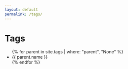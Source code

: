 ```yaml
---
layout: default
permalink: /tags/
---
```

# Tags
<ul>
  {% for parent in site.tags | where: "parent", "None" %}
    <li>{{ parent.name }}</li>
  {% endfor %}
</ul>

